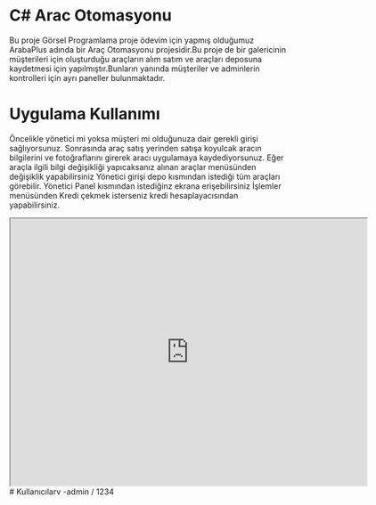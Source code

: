 # C# Arac Otomasyonu      
Bu proje Görsel Programlama proje ödevim için yapmış olduğumuz ArabaPlus adında bir Araç Otomasyonu projesidir.Bu proje de bir galericinin müşterileri için oluşturduğu araçların alım satım ve araçları deposuna kaydetmesi için yapılmıştır.Bunların yanında müşteriler ve adminlerin kontrolleri için ayrı paneller bulunmaktadır.
# Uygulama Kullanımı 
Öncelikle yönetici mi yoksa müşteri mi olduğunuza dair gerekli girişi sağlıyorsunuz. Sonrasında araç satış yerinden satışa koyulcak aracın bilgilerini ve fotoğraflarını girerek aracı uygulamaya kaydediyorsunuz.
Eğer araçla ilgili bilgi değişikliği yapıcaksanız alınan araçlar menüsünden değişiklik yapabilirsiniz
Yönetici girişi depo kısmından istediği tüm araçları görebilir.
Yönetici Panel kısmından istediğinz ekrana erişebilirsiniz
İşlemler menüsünden Kredi çekmek isterseniz kredi hesaplayacısından yapabilirsiniz.
<iframe src="https://drive.google.com/file/d/1AWQD7ERCVayielbHiS0qrGt4i7QLJmrl/preview" width="640" height="480" allow="autoplay"></iframe>
# Kullanıcılarv
-admin / 1234
